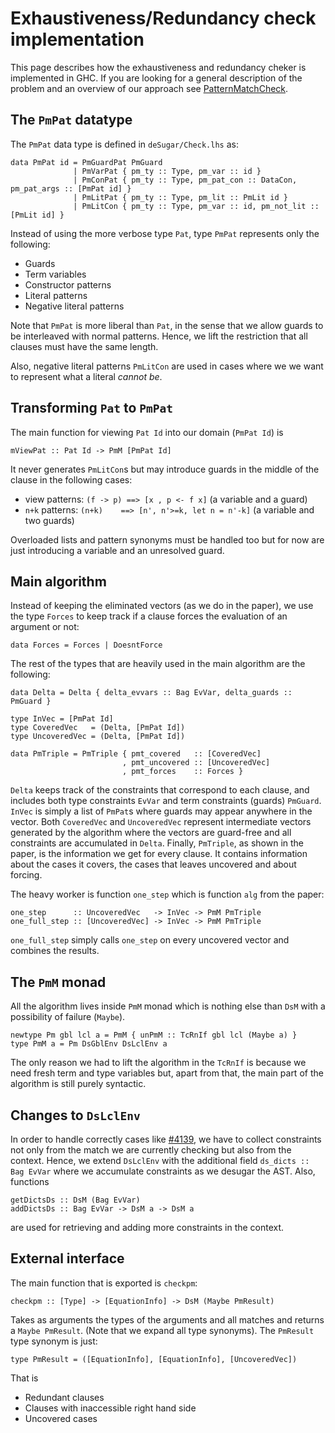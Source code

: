 # Exhaustiveness/Redundancy check implementation



This page describes how the exhaustiveness and redundancy cheker is implemented
in GHC. If you are looking for a general description of the problem and an overview
of our approach see [PatternMatchCheck](pattern-match-check).


## The `PmPat` datatype



The `PmPat` data type is defined in `deSugar/Check.lhs` as:


```wiki
data PmPat id = PmGuardPat PmGuard
              | PmVarPat { pm_ty :: Type, pm_var :: id }
              | PmConPat { pm_ty :: Type, pm_pat_con :: DataCon, pm_pat_args :: [PmPat id] }
              | PmLitPat { pm_ty :: Type, pm_lit :: PmLit id }
              | PmLitCon { pm_ty :: Type, pm_var :: id, pm_not_lit :: [PmLit id] }
```


Instead of using the more verbose type `Pat`, type `PmPat` represents only the
following:


- Guards
- Term variables
- Constructor patterns
- Literal patterns
- Negative literal patterns


Note that `PmPat` is more liberal than `Pat`, in the sense that we allow guards
to be interleaved with normal patterns. Hence, we lift the restriction that all
clauses must have the same length.



Also, negative literal patterns `PmLitCon` are used in cases where we we want to
represent what a literal *cannot be*.


## Transforming `Pat` to `PmPat`



The main function for viewing `Pat Id` into our domain (`PmPat Id`) is


```wiki
mViewPat :: Pat Id -> PmM [PmPat Id]
```


It never generates `PmLitCon`s but may introduce guards in the middle of the
clause in the following cases:


- view patterns:  `(f -> p) ==> [x , p <- f x]` (a variable and a guard)
- `n+k` patterns: `(n+k)    ==> [n', n'>=k, let n = n'-k]` (a variable and two guards)


Overloaded lists and pattern synonyms must be handled too but for now are just
introducing a variable and an unresolved guard.


## Main algorithm



Instead of keeping the eliminated vectors (as we do in the paper), we use the
type `Forces` to keep track if a clause forces the evaluation of an argument
or not:


```wiki
data Forces = Forces | DoesntForce
```


The rest of the types that are heavily used in the main algorithm are the following:


```wiki
data Delta = Delta { delta_evvars :: Bag EvVar, delta_guards :: PmGuard }
 
type InVec = [PmPat Id]
type CoveredVec   = (Delta, [PmPat Id])
type UncoveredVec = (Delta, [PmPat Id])

data PmTriple = PmTriple { pmt_covered   :: [CoveredVec]
                         , pmt_uncovered :: [UncoveredVec]
                         , pmt_forces    :: Forces }
```


`Delta` keeps track of the constraints that correspond to each clause, and includes
both type constraints `EvVar` and term constraints (guards) `PmGuard`.
`InVec` is simply a list of `PmPat`s where guards may appear anywhere in the
vector. Both `CoveredVec` and `UncoveredVec` represent intermediate vectors generated
by the algorithm where the vectors are guard-free and all constraints are accumulated
in `Delta`.
Finally, `PmTriple`, as shown in the paper, is the information we get for every clause.
It contains information about the cases it covers, the cases that leaves uncovered and
about forcing.



The heavy worker is function `one_step` which is function `alg` from the paper:


```wiki
one_step      :: UncoveredVec   -> InVec -> PmM PmTriple
one_full_step :: [UncoveredVec] -> InVec -> PmM PmTriple
```


`one_full_step` simply calls `one_step` on every uncovered vector and combines
the results.


## The `PmM` monad



All the algorithm lives inside `PmM` monad which is nothing else than `DsM` with
a possibility of failure (`Maybe`).


```wiki
newtype Pm gbl lcl a = PmM { unPmM :: TcRnIf gbl lcl (Maybe a) }
type PmM a = Pm DsGblEnv DsLclEnv a
```


The only reason we had to lift the algorithm in the `TcRnIf` is because we need
fresh term and type variables but, apart from that, the main part of the algorithm
is still purely syntactic.


## Changes to `DsLclEnv`



In order to handle correctly cases like [\#4139](https://gitlab.staging.haskell.org/ghc/ghc/issues/4139), we have to collect constraints not
only from the match we are currently checking but also from the context. Hence, we
extend `DsLclEnv` with the additional field `ds_dicts :: Bag EvVar` where we accumulate
constraints as we desugar the AST. Also, functions


```wiki
getDictsDs :: DsM (Bag EvVar)
addDictsDs :: Bag EvVar -> DsM a -> DsM a
```


are used for retrieving and adding more constraints in the context.


## External interface



The main function that is exported is `checkpm`:


```wiki
checkpm :: [Type] -> [EquationInfo] -> DsM (Maybe PmResult)
```


Takes as arguments the types of the arguments and all matches and returns a
`Maybe PmResult`. (Note that we expand all type synonyms). The `PmResult` type
synonym is just:


```wiki
type PmResult = ([EquationInfo], [EquationInfo], [UncoveredVec])
```


That is


- Redundant clauses
- Clauses with inaccessible right hand side
- Uncovered cases
